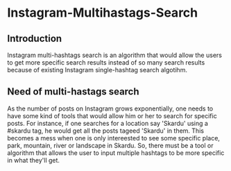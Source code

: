 # Instagram-Multihastags-Search

<html>
  <body>
    <head>
      <h2>Introduction</h2>
    </head>
    <p>Instagram multi-hashtags search is an algorithm that would allow the users to get more specific search results instead of so many search results because of existing Instagram single-hashtag search algotihm.</p>
    <head>
    <h2>Need of multi-hastags search</h2>
    </head>
    <p> As the number of posts on Instagram grows exponentially, one needs to have some kind of tools that would allow him or her to search for specific posts. For instance, if one searches for a location say 'Skardu' using a #skardu tag, he would get all the posts tageed 'Skardu' in them. This becomes a mess when one is only intereested to see some specific place, park, mountain, river or landscape in Skardu. So, there must be a tool or algorithm that allows the user to input multiple hashtags to be more specific in what they'll get.</p>
    
    
  </body>
</html>
